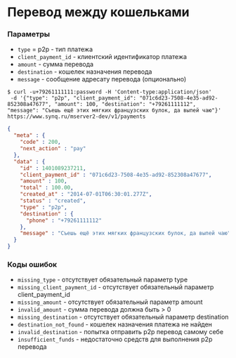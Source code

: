 # Перевод между кошельками

### Параметры

* `type` = p2p - тип платежа
* `client_payment_id` - клиентский идентификатор платежа
* `amount` -  сумма перевода
* `destination` - кошелек назначения перевода
* `message` - сообщение адресату перевода (опционально)

```shell
$ curl -u+79261111111:password -H 'Content-type:application/json' 
 -d '{"type": "p2p", "client_payment_id": "071c6d23-7508-4e35-ad92-852308a47677", "amount": 100, "destination": "+79261111112", "message": "Съешь ещё этих мягких французских булок, да выпей чаю"}'   https://www.synq.ru/mserver2-dev/v1/payments
```

```json
{
  "meta" : {
    "code" : 200,
    "next_action" : "pay"
  },
  "data" : {
    "id" : 1401089237211,
    "client_payment_id" : "071c6d23-7508-4e35-ad92-852308a47677",
    "amount" : 100,
    "total" : 100.00,
    "created_at" : "2014-07-01T06:30:01.277Z",
    "status" : "created",
    "type" : "p2p",
    "destination" : {
      "phone" : "+79261111112"
    },
    "message" : "Съешь ещё этих мягких французских булок, да выпей чаю"
  }
}
```

### Коды ошибок

* `missing_type` - отсутствует обязательный параметр type
* `missing_client_payment_id` - отсутствует обязательный параметр client_payment_id
* `missing_amount` - отсутствует обязательный параметр amount
* `invalid_amount` - сумма перевода должна быть > 0
* `missing_destination` - отсутствует обязательный параметр destination
* `destination_not_found` - кошелек назначения платежа не найден
* `invalid_destination` - попытка отправить p2p перевод самому себе
* `insufficient_funds` - недостаточно средств для выполнения p2p перевода